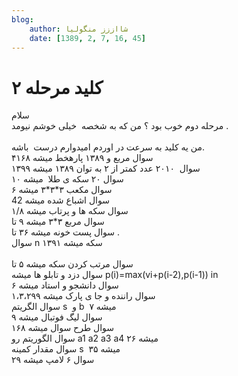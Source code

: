 ```yaml
---
blog:
    author: شااززز منگولیا
    date: [1389, 2, 7, 16, 45]
---
```

# کلید مرحله ۲

<div class="cnt">
سلام<br/>مرحله دوم خوب بود ؟ من که به شخصه  خیلی خوشم نیومد .<br/><br/>من یه کلید به سرعت در اوردم امیدوارم درست  باشه. <br/>سوال مربع و ۱۳۸۹ پارهخط میشه ۴۱۶۸ <br/>سوال  ۲۰۱۰ عدد کمتر از ۲ به توان ۱۳۸۹ میشه ۱۳۹۹<br/>سوال ۲۰ سکه ی طلا  میشه ۱۰<br/>سوال مکعب ۳*۳*۳ میشه ۶<br/>سوال اشباع شده میشه 42<br/>سوال سکه ها و پرتاب میشه ۱/۸<br/>سوال مربع ۳*۳ میشه ۹ تا<br/>سوال پست خونه میشه ۳۶ تا .<br/>سوال n سکه میشه ۱۳۹۱<br/><br/>سوال مرتب کردن سکه میشه ۵ تا <br/>سوال دزد و تابلو ها میشه p(i)=max(vi+p(i-2),p(i-1)) in<br/>سوال دانشجو و استاد میشه ۶<br/>سوال راننده و جا ی پارک میشه ۱،۳،۲۹۹<br/>سوال الگریتم s  و b  میشه ۷<br/>سوال لیگ فوتبال میشه ۹<br/>سوال طرح سوال میشه ۱۶۸<br/>سوال الگوریتم رو a1 a2 a3 a4 میشه ۲۶<br/>سوال مقدار کمینه s  میشه ۳۵<br/>سوال ۶ لامپ میشه ۲۹<br/>
</div>
